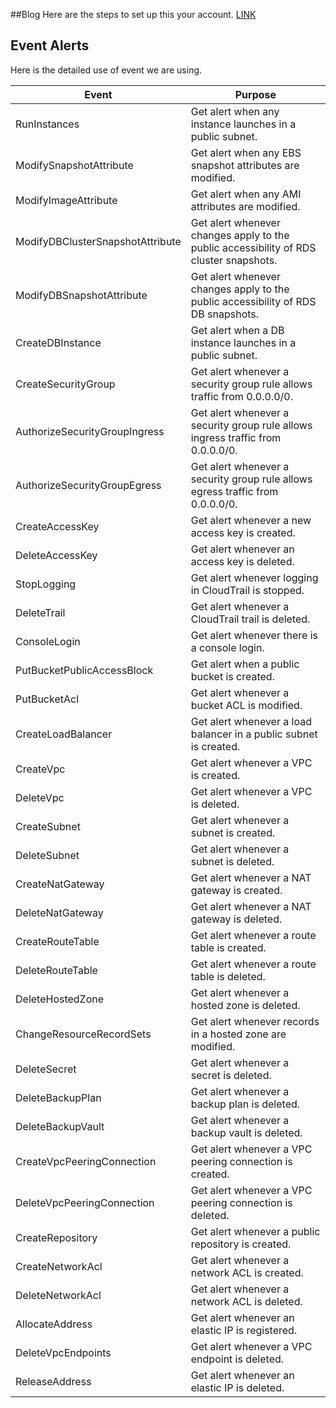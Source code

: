 ##Blog
Here are the steps to set up this your account.
[LINK](https://www.tothenew.com/blog/unlocking-efficiency-automated-aws-security-for-modern-businesses)
## Event Alerts
Here is the detailed use of event we are using.


| Event                              | Purpose
| ---------------------------------- |---------------------------------------------------------------------- |
| RunInstances                       | Get alert when any instance launches in a public subnet.              |
| ModifySnapshotAttribute            | Get alert when any EBS snapshot attributes are modified.              |
| ModifyImageAttribute               | Get alert when any AMI attributes are modified.                       |
| ModifyDBClusterSnapshotAttribute   | Get alert whenever changes apply to the public accessibility of RDS cluster snapshots. |
| ModifyDBSnapshotAttribute          | Get alert whenever changes apply to the public accessibility of RDS DB snapshots.      |
| CreateDBInstance                   | Get alert when a DB instance launches in a public subnet.             |
| CreateSecurityGroup                | Get alert whenever a security group rule allows traffic from 0.0.0.0/0.|
| AuthorizeSecurityGroupIngress      | Get alert whenever a security group rule allows ingress traffic from 0.0.0.0/0.         |
| AuthorizeSecurityGroupEgress       | Get alert whenever a security group rule allows egress traffic from 0.0.0.0/0.          |
| CreateAccessKey                    | Get alert whenever a new access key is created.                      |
| DeleteAccessKey                    | Get alert whenever an access key is deleted.                         |
| StopLogging                        | Get alert whenever logging in CloudTrail is stopped.                 |
| DeleteTrail                        | Get alert whenever a CloudTrail trail is deleted.                    |
| ConsoleLogin                       | Get alert whenever there is a console login.                         |
| PutBucketPublicAccessBlock         | Get alert when a public bucket is created.                           |
| PutBucketAcl                       | Get alert whenever a bucket ACL is modified.                         |
| CreateLoadBalancer                 | Get alert whenever a load balancer in a public subnet is created.     |
| CreateVpc                          | Get alert whenever a VPC is created.                                 |
| DeleteVpc                          | Get alert whenever a VPC is deleted.                                 |
| CreateSubnet                       | Get alert whenever a subnet is created.                              |
| DeleteSubnet                       | Get alert whenever a subnet is deleted.                              |
| CreateNatGateway                   | Get alert whenever a NAT gateway is created.                         |
| DeleteNatGateway                   | Get alert whenever a NAT gateway is deleted.                         |
| CreateRouteTable                   | Get alert whenever a route table is created.                         |
| DeleteRouteTable                   | Get alert whenever a route table is deleted.                         |
| DeleteHostedZone                   | Get alert whenever a hosted zone is deleted.                         |
| ChangeResourceRecordSets           | Get alert whenever records in a hosted zone are modified.            |
| DeleteSecret                       | Get alert whenever a secret is deleted.                              |
| DeleteBackupPlan                   | Get alert whenever a backup plan is deleted.                         |
| DeleteBackupVault                  | Get alert whenever a backup vault is deleted.                        |
| CreateVpcPeeringConnection         | Get alert whenever a VPC peering connection is created.              |
| DeleteVpcPeeringConnection         | Get alert whenever a VPC peering connection is deleted.              |
| CreateRepository                   | Get alert whenever a public repository is created.                   |
| CreateNetworkAcl                   | Get alert whenever a network ACL is created.                         |
| DeleteNetworkAcl                   | Get alert whenever a network ACL is deleted.                         |
| AllocateAddress                    | Get alert whenever an elastic IP is registered.                      |
| DeleteVpcEndpoints                 | Get alert whenever a VPC endpoint is deleted.                        |
| ReleaseAddress                     | Get alert whenever an elastic IP is deleted.                         |
